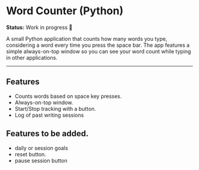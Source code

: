 # Word Counter (Python)

**Status:** Work in progress 🚧

A small Python application that counts how many words you type, considering a word every time you press the space bar. The app features a simple always-on-top window so you can see your word count while typing in other applications.

---

## Features

- Counts words based on space key presses.
- Always-on-top window.
- Start/Stop tracking with a button.
- Log of past writing sessions

## Features to be added.
- daily or session goals
- reset button.
- pause session button
